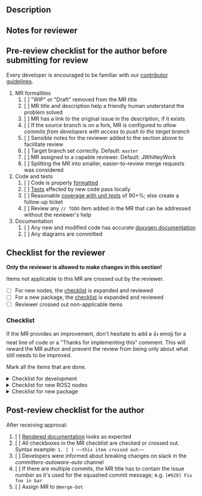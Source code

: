 ## Description
<!-- What is the high-level purpose of this merge request? Link to existing issue -->

## Notes for reviewer
<!-- Items in addition to the checklist below that the reviewer should pay special attention to. How to test the code... -->

## Pre-review checklist for the author before submitting for review

Every developer is encouraged to be familiar with our [contributor guidelines](https://autowarefoundation.gitlab.io/autoware.auto/AutowareAuto/contributor-guidelines.html).

1. MR formalities
   1. [ ] "WIP" or "Draft" removed from the MR title
   1. [ ] MR title and description help a friendly human understand the problem solved
   1. [ ] MR has a link to the original issue in the description, if it exists
   1. [ ] If the source branch is on a fork, MR is configured to *allow commits from developers with access to push to the target branch*
   1. [ ] Sensible notes for the reviewer added to the section above to facilitate review
   1. [ ] Target branch set correctly. Default: `master`
   1. [ ] MR assigned to a capable reviewer. Default: JWhitleyWork
   1. [ ] Splitting the MR into smaller, easier-to-review merge requests was considered
1. Code and tests
   1. [ ] Code is properly [formatted](https://autowarefoundation.gitlab.io/autoware.auto/AutowareAuto/contributor-guidelines.html#contributors-guidelines-formatting)
   1. [ ] [Tests](https://autowarefoundation.gitlab.io/autoware.auto/AutowareAuto/contributor-guidelines.html#contributors-guidelines-run-tests) affected by new code pass locally
   1. [ ] Reasonable [coverage with unit tests](https://autowarefoundation.gitlab.io/autoware.auto/AutowareAuto/contributor-guidelines.html#contributors-guidelines-coverage) of 90+%; else create a follow-up ticket
   1. [ ] Review any `// TODO` item added in the MR that can be addressed without the reviewer's help
1. Documentation
   1. [ ] Any new and modified code has accurate [doxygen documentation](https://autowarefoundation.gitlab.io/autoware.auto/AutowareAuto/documentation.html#documentation-source-code)
   1. [ ] Any diagrams are committed

## Checklist for the reviewer

**Only the reviewer is allowed to make changes in this section!**

Items not applicable to this MR are crossed out by the reviewer.

- [ ] For new nodes, the [checklist](#new-node) is expanded and reviewed
- [ ] For a new package, the [checklist](#new-package) is expanded and reviewed
- [ ] Reviewer crossed out non-applicable items

### Checklist

If the MR provides an improvement, don't hesitate to add a :thumbsup: emoji for a neat line of code or a "Thanks for implementing this" comment. This will reward the MR author and prevent the review from being only about what still needs to be improved.

Mark all the items that are done.
<details>
<summary markdown="span"><a name="general">Checklist for development</a></summary>

1. Basic checks
   1. [ ] The MR title describes what is being done on the ticket
   1. [ ] All functional code written in C++14, tooling code may be written in Python 3.5+ or Bash
   1. [ ] The first commit has a proper [commit message](https://autowarefoundation.gitlab.io/autoware.auto/AutowareAuto/contributor-guidelines.html#contributors-guidelines-committing) to be used as a basis for the squashed commit created at the very end; e.g. `[#928] Fix foo in bar`
1. Code correctness
   1. [ ] The problem/feature is solved (reproducibly)
   1. [ ] The solution is performant enough for the use case in mind
1. Open work
   1. [ ] Any added source-code comment about future work refers to a follow-up GitLab issue explicitly; e.g., `// TODO #551 refactor code below`
1. Documentation
   1. [ ] New classes, methods, functions in headers are documented with doxygen-style comments
   1. [ ] If implementation (of a function...) is modified, the doxygen documentation is updated accordingly
   1. [ ] The [design article](https://autowarefoundation.gitlab.io/autoware.auto/AutowareAuto/documentation.html#documentation-package) is updated with the implementation
   1. [ ] Drawings are created when needed and committed to `git`
   1. [ ] Modified files have a license that is [compatible](https://gitlab.com/autowarefoundation/autoware.auto/AutowareAuto/-/blob/master/CONTRIBUTING.md) with AutowareAuto
1. Testing
   1. [ ] Code coverage with unit tests does not decrease. Aim for coverage with unit tests of 90+%; else create a follow-up ticket
   1. [ ] Unit tests make sense and cover the business logic and error cases
   1. [ ] Integration tests are sensible and not flaky

</details>

<details>
  <summary markdown="span"><a name="new-node">Checklist for new ROS2 nodes</a></summary>

1. [ ] Every node is [registered as a component](https://autowarefoundation.gitlab.io/autoware.auto/AutowareAuto/contributor-guidelines.html#contributors-guidelines-components)
1. [ ] The [naming conventions](https://autowarefoundation.gitlab.io/autoware.auto/AutowareAuto/autoware-common-naming-guidelines.html) are followed
1. [ ] At least the basic [launch component test](https://autowarefoundation.gitlab.io/autoware.auto/AutowareAuto/integration-testing.html#integration-testing-component-test) is included

</details>

<details>
  <summary markdown="span"><a name="new-package">Checklist for new package</a></summary>

1. Structure
   1. [ ] The package name and organization into files is sensible
   1. [ ] The files have a license header as per [CONTRIBUTING.md](https://gitlab.com/autowarefoundation/autoware.auto/AutowareAuto/-/blob/master/CONTRIBUTING.md)
   1. [ ] Core functionality is separated from the ROS2-specific part where reasonable
   1. [ ] There is a design document that explains the package at a high level
   1. [ ] All dependencies are explicitly included in [`package.xml`](https://autowarefoundation.gitlab.io/autoware.auto/AutowareAuto/contributor-guidelines.html#contributors-guidelines-minimal-package-xml-example) with the proper `<*depend>` declaration

When starting from scratch, new packages should be created with the [`autoware_auto_create_pkg`](https://autowarefoundation.gitlab.io/autoware.auto/AutowareAuto/autoware_auto_create_pkg-package-design.html) macro and they will automatically satisfy the following criteria.

1. If an existing package is added to `AutowareAuto`, it should match the output of `autoware_auto_create_pkg` regarding
   1. [ ] calling `autoware_set_compile_options` for each compiled target
   1. [ ] same set of linters
   1. [ ] visibility control
   1. [ ] finding build dependencies in [`cmake`](https://autowarefoundation.gitlab.io/autoware.auto/AutowareAuto/contributor-guidelines.html#contributors-guidelines-minimal-cmake-example) with `ament_auto_find_build_dependencies()`
   1. [ ] installing with `ament_auto_package()`
 </details>

## Post-review checklist for the author

After receiving approval:

1. [ ] [Rendered documentation](https://autowarefoundation.gitlab.io/autoware.auto/AutowareAuto/documentation.html#documentation-rendering) looks as expected
1. [ ] All checkboxes in the MR checklist are checked or crossed out. Syntax example: `1. [ ] ~~this item crossed out~~`
1. [ ] Developers were informed about breaking changes on slack in the _committers-autoware-auto_ channel
1. [ ] If there are multiple commits, the MR title has to contain the issue number as it's used for the squashed commit message; e.g. `[#928] Fix foo in bar`
1. [ ] Assign MR to `@merge-bot`
